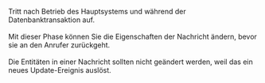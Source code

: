 Tritt nach Betrieb des Hauptsystems und während der Datenbanktransaktion auf.<br /><br />Mit dieser Phase können Sie die Eigenschaften der Nachricht ändern, bevor sie an den Anrufer zurückgeht.<br /><br />Die Entitäten in einer Nachricht sollten nicht geändert werden, weil das ein neues Update-Ereignis auslöst.
